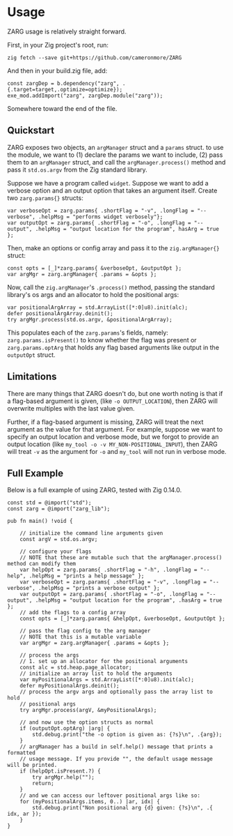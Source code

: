 # Usage

ZARG usage is relatively straight forward.

First, in your Zig project's root, run:
```shell
zig fetch --save git+https://github.com/cameronmore/ZARG
```
And then in your build.zig file, add:
```zig
const zargDep = b.dependency("zarg", .{.target=target,.optimize=optimize});
exe_mod.addImport("zarg", zargDep.module("zarg"));
```
Somewhere toward the end of the file.

## Quickstart

ZARG exposes two objects, an `argManager` struct and a `params` struct. to use the module, we want to (1) declare the params we want to include, (2) pass them to an `argManager` struct, and call the `argManager.process()` method and pass it `std.os.argv` from the Zig standard library.

Suppose we have a program called `widget`. Suppose we want to add a verbose option and an output option that takes an argument itself. Create two `zarg.params{}` structs:

```zig
var verboseOpt = zarg.params{ .shortFlag = "-v", .longFlag = "--verbose", .helpMsg = "performs widget verbosely"};
var outputOpt = zarg.params{ .shortFlag = "-o", .longFlag = "--output", .helpMsg = "output location for the program", hasArg = true };
```

Then, make an options or config array and pass it to the `zig.argManager{}` struct:
```zig
const opts = [_]*zarg.params{ &verboseOpt, &outputOpt };
var argMgr = zarg.argManager{ .params = &opts };
```

Now, call the `zig.argManager`'s `.process()` method, passing the standard library's os args and an allocator to hold the positional args:
```zig
var positionalArgArray = std.ArrayList([*:0]u8).init(alc);
defer positionalArgArray.deinit();
try argMgr.process(std.os.argv, &positionalArgArray);
```
This populates each of the `zarg.params`'s fields, namely: `zarg.params.isPresent()` to know whether the flag was present or `zarg.params.optArg` that holds any flag based arguments like output in the `outputOpt` struct.

## Limitations

There are many things that ZARG doesn't do, but one worth noting is that if a flag-based argument is given, (like `-o OUTPUT_LOCATION`), then ZARG will overwrite multiples with the last value given.

Further, if a flag-based argument is missing, ZARG will treat the next argument as the value for that argument. For example, suppose we want to specify an output location and verbose mode, but we forgot to provide an output location (like `my_tool -o -v MY_NON-POSITIONAL_INPUT`), then ZARG will treat `-v` as the argument for `-o` and `my_tool` will not run in verbose mode.

## Full Example

Below is a full example of using ZARG, tested with Zig 0.14.0.

```zig
const std = @import("std");
const zarg = @import("zarg_lib");

pub fn main() !void {

    // initialize the command line arguments given
    const argV = std.os.argv;

    // configure your flags
    // NOTE that these are mutable such that the argManager.process() method can modify them
    var helpOpt = zarg.params{ .shortFlag = "-h", .longFlag = "--help", .helpMsg = "prints a help message" };
    var verboseOpt = zarg.params{ .shortFlag = "-v", .longFlag = "--verbose", .helpMsg = "prints a verbose output" };
    var outputOpt = zarg.params{ .shortFlag = "-o", .longFlag = "--output", .helpMsg = "output location for the program", .hasArg = true };
    // add the flags to a config array
    const opts = [_]*zarg.params{ &helpOpt, &verboseOpt, &outputOpt };

    // pass the flag config to the arg manager
    // NOTE that this is a mutable variable
    var argMgr = zarg.argManager{ .params = &opts };

    // process the args
    // 1. set up an allocator for the positional arguments
    const alc = std.heap.page_allocator;
    // initialize an array list to hold the arguments
    var myPositionalArgs = std.ArrayList([*:0]u8).init(alc);
    defer myPositionalArgs.deinit();
    // process the argv args and optionally pass the array list to hold
    // positional args
    try argMgr.process(argV, &myPositionalArgs);

    // and now use the option structs as normal
    if (outputOpt.optArg) |arg| {
        std.debug.print("the -o option is given as: {?s}\n", .{arg});
    }
    // argManager has a build in self.help() message that prints a formatted
    // usage message. If you provide "", the default usage message will be printed.
    if (helpOpt.isPresent.?) {
        try argMgr.help("");
        return;
    }
    // and we can access our leftover positional args like so:
    for (myPositionalArgs.items, 0..) |ar, idx| {
        std.debug.print("Non positional arg {d} given: {?s}\n", .{ idx, ar });
    }
}
```